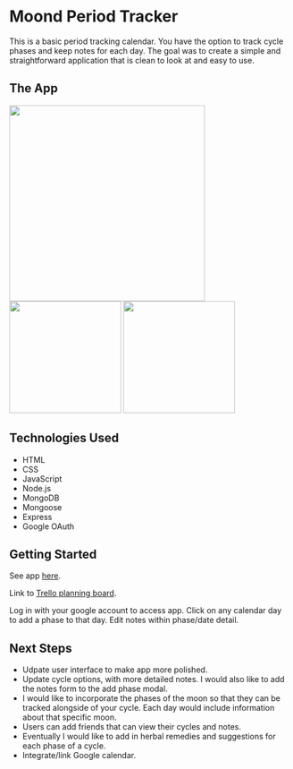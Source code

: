 # Moond Period Tracker

This is a basic period tracking calendar. You have the option to track cycle phases and keep notes for each day. The goal was to create a simple and straightforward application that is clean to look at and easy to use. 

## The App
<img src="https://i.imgur.com/rIS7lXh.png" width="350">
<img src="https://i.imgur.com/YEFI1Ja.png" width="200">
<img src="https://i.imgur.com/Kx6zwAm.png" width="200">

## Technologies Used

- HTML
- CSS
- JavaScript
- Node.js
- MongoDB
- Mongoose
- Express
- Google OAuth

## Getting Started

See app [here](https://moond.herokuapp.com/).

Link to [Trello planning board](https://trello.com/b/i9mPrcy4/moond).

Log in with your google account to access app. Click on any calendar day to add a phase to that day. Edit notes within phase/date detail.

## Next Steps

- Udpate user interface to make app more polished. 
- Update cycle options, with more detailed notes. I would also like to add the notes form to the add phase modal.
- I would like to incorporate the phases of the moon so that they can be tracked alongside of your cycle. Each day would include information about that specific moon.
- Users can add friends that can view their cycles and notes.
- Eventually I would like to add in herbal remedies and suggestions for each phase of a cycle.
- Integrate/link Google calendar.